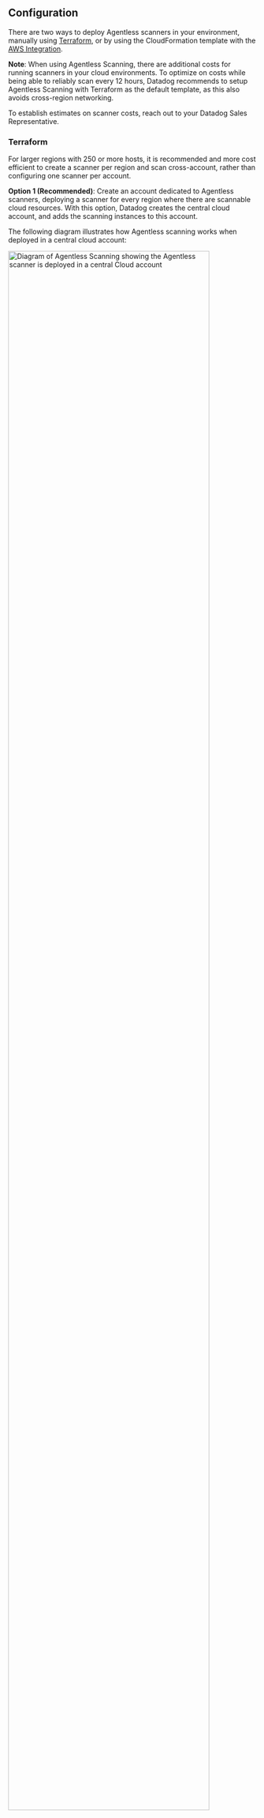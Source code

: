 ## Configuration

There are two ways to deploy Agentless scanners in your environment, manually using [Terraform][6], or by using the CloudFormation template with the [AWS Integration][7].

**Note**: When using Agentless Scanning, there are additional costs for running scanners in your cloud environments. To optimize on costs while being able to reliably scan every 12 hours, Datadog recommends to setup Agentless Scanning with Terraform as the default template, as this also avoids cross-region networking. 

To establish estimates on scanner costs, reach out to your Datadog Sales Representative.

### Terraform

For larger regions with 250 or more hosts, it is recommended and more cost efficient to create a scanner per region and scan cross-account, rather than configuring one scanner per account.

**Option 1 (Recommended)**: Create an account dedicated to Agentless scanners, deploying a scanner for every region where there are scannable cloud resources. With this option, Datadog creates the central cloud account, and adds the scanning instances to this account.

The following diagram illustrates how Agentless scanning works when deployed in a central cloud account:

<img src="/images/security/agentless_scanning/agentless_vulnerability_advanced.png" alt="Diagram of Agentless Scanning showing the Agentless scanner is deployed in a central Cloud account" width="90%">

**Option 2**: Deploy a scanner for every region where there are scannable cloud resources _without_ creating an account dedicated to Agentless scanners. With this option, the central cloud account already exists in your environment and you can add scanning instances to this account.

#### Installation

See [enabling Agentless scanner with Terraform][5] for specific setup instructions. 

### AWS Integration

Within the AWS integration in Datadog, after selecting the Cloud Formation template, and enabling [Remote Configuration][4] for your organization, Datadog updates the template with the necessary IAM permissions, and deploys a single scanner per AWS account, which then scans across all of it's regions. Datadog scans the EBS volume to generate a [Software Bill of Materials (SBOM)][2], and sends the SBOM back to Datadog [Vulnerability Management][3], where you can investigate and remediate vulnerabilities. 

This method is preferred as an alternative and cost effective method over the manual setup (Terraform) option if you have less than 250 hosts per account.

The following diagram illustrates how Agentless scanning works when deployed within each Cloud account:

<img src="/images/security/agentless_scanning/agentless_vulnerability_quickstart.png" alt="Diagram of Agentless Scanning showing the Agentless scanner is deployed in each Cloud account" width="90%">

**Note**: The actual data that is scanned remains within your infrastructure, and only the findings are reported back to Datadog.

- Resource Exclusion
- How to stop certain resources from being scanned
- How to disable


[1]: /security/vulnerabilities
[2]: https://www.cisa.gov/sbom
[3]: https://app.datadoghq.com/security/csm/vm
[4]: /agent/remote_config/?tab=configurationyamlfile#enabling-remote-configuration
[5]: https://github.com/DataDog/terraform-datadog-agentless-scanner/blob/main/README.md
[6]: /security/cloud_security_management/setup/agentless_scanning/#terraform
[7]: /security/cloud_security_management/setup/agentless_scanning/#aws-integration

